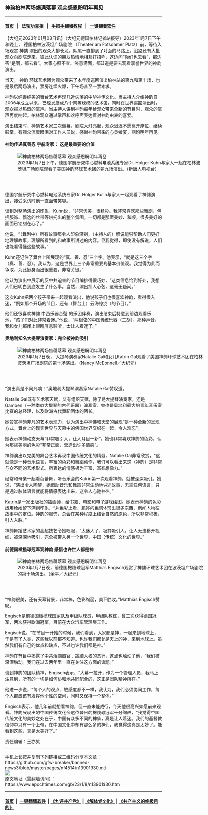 ### 神韵柏林两场爆满落幕 观众感恩盼明年再见
------------------------

#### [首页](https://github.com/gfw-breaker/banned-news3/blob/master/README.md) &nbsp;&nbsp;|&nbsp;&nbsp; [法轮功真相](https://github.com/begood0513/basic/blob/master/README.md)  &nbsp;&nbsp;|&nbsp;&nbsp; [手把手翻墙教程](https://github.com/gfw-breaker/guides/wiki)  &nbsp;&nbsp;|&nbsp;&nbsp; [一键翻墙软件](https://github.com/gfw-breaker/nogfw/blob/master/README.md)  



<div><p>
 【大纪元2023年01月08日讯】（大纪元德国柏林记者站报导）2023年1月7日下午和晚上，
 <ok href="https://www.epochtimes.com/gb/tag/%E5%BE%B7%E5%9B%BD%E6%9F%8F%E6%9E%97%E6%B3%A2%E8%8C%A8%E5%9D%A6%E5%B9%BF%E5%9C%BA%E5%89%A7%E9%99%A2.html">
  德国柏林波茨坦广场剧院
 </ok>
 （Theater am Potsdamer Platz）前，等待入场观赏
 <ok href="https://www.epochtimes.com/gb/tag/%E7%A5%9E%E9%9F%B5.html">
  神韵
 </ok>
 演出的观众大排长龙，队尾一直排到了对面的马路上。沿路还有大批观众向剧院走来，彼此认识的朋友热情地相互打招呼，这边问“你们也去看”，那边答“是啊，都去看”。大家心照不宣、笑意满面，都知道是要去观看享誉世界的神韵演出。
</p>
<p>
 当天，
 <ok href="https://www.epochtimes.com/gb/tag/%E7%A5%9E%E9%9F%B5.html">
  神韵
 </ok>
 环球艺术团为观众带来了本年度巡回演出柏林站的第九和第十场，也是最后两场演出，票房连续火爆，下午场甚至一票难求。
</p>
<p>
 神韵以纯善纯美的舞台艺术再现几近失落的中华神传文化。当主持人介绍神韵自2006年成立以来，已经发展成八个同等规模的艺术团，同时在世界巡回演出时，观众报以热烈的掌声。当主持人讲到神韵每年给观众带来全新的节目时，观众的掌声再度响起。柏林观众通过掌声和欢呼声表达着对神韵由衷的喜爱。
</p>
<p>
 演出结束时，神韵艺术家三次谢幕，剧院大灯亮起，观众迟迟不愿离开座位，继续鼓掌。有观众流着眼泪对工作人员说，感谢神韵带来的心灵飨宴，期盼明年再见。
</p>
<h4>
 神韵传递真善忍 宇航专家： 这是最重要的价值
</h4>
<figure aria-describedby="caption-attachment-13901956" class="wp-caption aligncenter" id="attachment_13901956" style="width: 600px">
 <ok href="https://i.epochtimes.com/assets/uploads/2023/01/id13901956-2301071125121973.jpg" target="_blank">
  <img alt="神韵柏林两场售罄落幕 观众感恩盼明年再见" class="size-large wp-image-13901956" src="https://i.epochtimes.com/assets/uploads/2023/01/id13901956-2301071125121973-600x400.jpg" title="神韵柏林两场售罄落幕 观众感恩盼明年再见"/>
 </ok>
 <br/><figcaption class="wp-caption-text" id="caption-attachment-13901956">
  2023年1月7日下午，德国宇航研究中心燃料电池系统专家Dr. Holger Kuhn与家人一起在柏林波茨坦广场剧院观看了美国神韵环球艺术团的第九场演出。（新唐人电视台）
 </figcaption><br/>
</figure><br/>
<p>
 德国宇航研究中心燃料电池系统专家Dr. Holger Kuhn与家人一起观看了神韵演出，接受采访时他一直面带笑容。
</p>
<p>
 谈到对整场演出的印象，Kuhn说，“非常优美，很精彩。我非常喜欢那些舞剧，包括服饰、飘逸的丝带等烘托出的整个氛围。一切都是那麽美妙、和顺。很多美好的画面已铭刻在心了。”
</p>
<p>
 他说，“（舞剧中）所有故事都令人印象深刻，（主持人的）解说能够帮助人们更好地理解故事，理解所看到的和故事所讲述的内容。但我觉得，即使没有解说，人们也能看得懂这些故事。”
</p>
<p>
 Kuhn还记住了舞台上所展现的“真、善、忍”三个字。他表示，“就是这三个字（真、善、忍）。我认为，这是世界上三个非常重要的基本价值观。我觉得为此而争取、为此挺身而出很重要，非常关键。”
</p>
<p>
 他认为演出中展示的反中共迫害的节目编排得很巧妙，“这类信息恰到好处，我想人们已明白到底发生了什么事。当然，演出扣人心弦，这毫无疑问。”
</p>
<p>
 这次Kuhn把两个孩子带来一起观看演出，他说孩子们也很喜欢神韵，看得很入迷，“例如那个开场的节目，还有（舞台上）云海缭绕（的节目）。”
</p>
<p>
 他们还很喜欢神韵
 <ok href="https://www.epochtimes.com/gb/tag/%E4%B8%AD%E8%A5%BF%E4%B9%90%E5%99%A8%E5%90%88%E7%92%A7.html">
  中西乐器合璧
 </ok>
 的乐团伴奏，演出结束后特意到前边观看乐池，“孩子们对此非常着迷。”他说，“两根弦的中国传统乐器（二胡），那种声音，我和女儿都闭上眼睛屏息聆听，太让人着迷了。”
</p>
<h4>
 奥地利知名大提琴演奏家：完全被神韵吸引
</h4>
<figure aria-describedby="caption-attachment-13901967" class="wp-caption aligncenter" id="attachment_13901967" style="width: 600px">
 <ok href="https://i.epochtimes.com/assets/uploads/2023/01/id13901967-2301071723192124.jpg" target="_blank">
  <img alt="神韵柏林两场售罄落幕 观众感恩盼明年再见" class="size-large wp-image-13901967" src="https://i.epochtimes.com/assets/uploads/2023/01/id13901967-2301071723192124-600x401.jpg" title="神韵柏林两场售罄落幕 观众感恩盼明年再见"/>
 </ok>
 <br/><figcaption class="wp-caption-text" id="caption-attachment-13901967">
  2023年1月7日晚， 大提琴演奏家Natalie Gal和女儿Katrin Gal观看了美国神韵环球艺术团在柏林波茨坦广场剧院的第十场演出。（Nancy McDonnell／大纪元）
 </figcaption><br/>
</figure><br/>
<p>
 “演出真是不同凡响！”奥地利大提琴演奏家Natalie Gal赞叹道。
</p>
<p>
 Natalie Gal既有艺术家天赋，又有组织天赋，除了是大提琴演奏家，还是Gamben（一种类似大提琴的古代乐器）演奏家。她也是奥地利最大的青年音乐家比赛的总经理，以及欧洲古代舞蹈团体的团长。
</p>
<p>
 她赞赏神韵非凡的艺术表现力，认为演出中神佛和天堂的展现“是一种全新的呈现方式，舞台上的现实世界与天幕中的佛国世界交织在一起，令人难忘”。
</p>
<p>
 她表示神韵动态天幕“非常吸引人，让人耳目一新”。她也非常喜欢神韵的色彩，认为那些美丽的色彩“非常正面，营造出许多情感”。
</p>
<p>
 神韵演出以完美的舞台艺术再现中国传统文化的精髓，Natalie Gal非常欣赏，“这就像是一种音乐语言，丰富的色彩和舞蹈动作，我们可以看出来这（神韵）是非常与众不同的艺术形式。所表达的情感极为丰富，富有想像力。”
</p>
<p>
 经常和母亲一起看芭蕾舞，听音乐会的Katrin第一次观看神韵，就被深深吸引。她说，“演出令人陶醉，她借助音乐和舞蹈非常生动地讲述故事，无需任何语言，只是通过肢体语言就能将情感表达出来，这令人心驰神往。”
</p>
<p>
 Katrin是一家出版社的插画师，给书籍、电影和电子游戏绘图。她表示神韵的色彩运用给她留下深刻印象，“从色彩上看，服饰的色调体现出很多东西，例如人物在故事中的定位。神韵的服饰，总会在某种程度上结合自然的原色，所以非常积极，引人入胜。”
</p>
<p>
 神韵舞蹈艺术家的高超技艺令她叹服，“太迷人了，极其吸引人，让人无法移开视线，被深深地吸引，完全被带入另一个世界，中国（传统）文化的世界。”
</p>
<h4>
 前德国橄榄球冠军观神韵 感悟也许世人都是神
</h4>
<figure aria-describedby="caption-attachment-13901968" class="wp-caption aligncenter" id="attachment_13901968" style="width: 600px">
 <ok href="https://i.epochtimes.com/assets/uploads/2023/01/id13901968-2301071720362124.jpg" target="_blank">
  <img alt="神韵柏林两场售罄落幕 观众感恩盼明年再见" class="size-large wp-image-13901968" src="https://i.epochtimes.com/assets/uploads/2023/01/id13901968-2301071720362124-600x401.jpg" title="神韵柏林两场售罄落幕 观众感恩盼明年再见"/>
 </ok>
 <br/><figcaption class="wp-caption-text" id="caption-attachment-13901968">
  2023年1月7日晚，前德国橄榄球冠军Matthias Engisch观赏了神韵环球艺术团在波茨坦广场剧院的第十场演出。（余平／大纪元）
 </figcaption><br/>
</figure><br/>
<p>
 “神韵很美，还有天幕背景，非常棒，色彩绚丽，美不胜收。”Matthias Engisch赞叹。
</p>
<p>
 Engisch是前德国橄榄球国家队及甲级队球员，甲级队教练，曾三次获得德国冠军，两次获得欧洲冠军，目前在大众汽车管理层工作。
</p>
<p>
 Engisch说，“在节目一开始的时候，我们看到，大家都是神，一起来到地球上，于是有了人类，这些我以前都不知道。也许我们都曾是天上的神，来到地球上。虽然我们有自己的优点和缺点，不过也许我们都是神。”
</p>
<p>
 神韵在节目中揭露了中共活摘器官﹑践踏人权的恶行，这点也触动了他，“我们被深深触动。我们在过去两年里一直在关注这方面的话题。”
</p>
<p>
 谈到神韵的团队精神，Engisch表示，“大幕一拉开，作为一个管理人员，我马上注意到，所有的一切是如何协和地共同配合的，这正是团队精神所在。”
</p>
<p>
 他进一步说，“每个人的观点、敏感度都不一样，我认为，我们必须协同工作，每个人都应该有发挥他个性的空间，同时又保持一个整体。”
</p>
<p>
 Engisch表示，他几年前就想看神韵，但一直未能成行，今天他很高兴如愿前来观看。神韵展现出的中国传统文化令这位昔日的橄榄球冠军十分陶醉，“我觉得中国传统文化的美妙之处在于，中国有众多不同的神仙，真是让人着迷。我们的基督教信仰中只有一个上帝，在中国文化中却有那么多的神仙，我觉得这真是太妙了。能看到这些，真是太美好了。”
</p>
<p>
 责任编辑：王亦笑
</p>
</div>
<hr/>
手机上长按并复制下列链接或二维码分享本文章：<br/>
https://github.com/gfw-breaker/banned-news3/blob/master/pages/nf4514/n13901930.md <br/>
<a href='https://github.com/gfw-breaker/banned-news3/blob/master/pages/nf4514/n13901930.md'><img src='https://github.com/gfw-breaker/banned-news3/blob/master/pages/nf4514/n13901930.md.png'/></a> <br/>
原文地址（需翻墙访问）：https://www.epochtimes.com/gb/23/1/8/n13901930.htm


------------------------
#### [首页](https://github.com/gfw-breaker/banned-news3/blob/master/README.md) &nbsp;|&nbsp; [一键翻墙软件](https://github.com/gfw-breaker/nogfw/blob/master/README.md) &nbsp;| [《九评共产党》](https://github.com/gfw-breaker/9ping.md/blob/master/README.md#九评之一评共产党是什么) | [《解体党文化》](https://github.com/gfw-breaker/jtdwh.md/blob/master/README.md) | [《共产主义的终极目的》](https://github.com/gfw-breaker/gczydzjmd.md/blob/master/README.md)


<img src='http://gfw-breaker.win/banned-news3/pages/nf4514/n13901930.md' width='0px' height='0px'/>